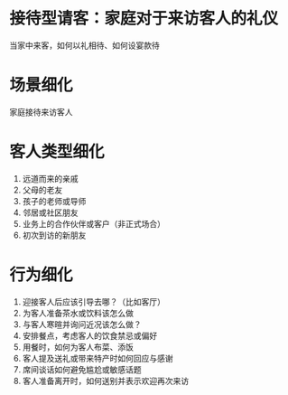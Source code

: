 

# 接待型请客：家庭对于来访客人的礼仪

当家中来客，如何以礼相待、如何设宴款待

# 场景细化

家庭接待来访客人

# 客人类型细化

1. 远道而来的亲戚
1. 父母的老友
1. 孩子的老师或导师
1. 邻居或社区朋友
1. 业务上的合作伙伴或客户（非正式场合）
1. 初次到访的新朋友

# 行为细化

1. 迎接客人后应该引导去哪？（比如客厅）
1. 为客人准备茶水或饮料该怎么做
1. 与客人寒暄并询问近况该怎么做？
1. 安排餐点，考虑客人的饮食禁忌或偏好
1. 用餐时，如何为客人布菜、添饭
1. 客人提及送礼或带来特产时如何回应与感谢
1. 席间谈话如何避免尴尬或敏感话题
1. 客人准备离开时，如何送别并表示欢迎再次来访
